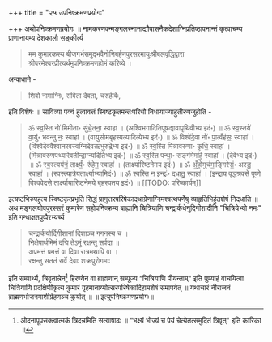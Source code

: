 +++
title = "२५ उपनिष्क्रमणप्रयोगः"

+++
अथोपनिष्क्रमणप्रयोगः ॥ नामकरणवन्मङ्गलस्नानाद्यौपासनैकदेशाग्निप्रतिष्ठापनान्तं कृत्वाचम्य प्राणानायम्य देशकालौ सङ्कीर्त्य 

> मम कुमारकस्य बीजगर्भसमुद्भवैनोनिबर्हणपुरसरमायुःश्रीबलवृद्धिद्वारा श्रीपरमेश्वरप्रीत्यर्थमुपनिष्क्रमणहोमं करिष्ये । 

अन्वाधाने - 

> शिवो नामाग्निः, सविता देवता, चरुर्हविः, 

इति विशेषः ॥ सावित्र्या पक्वं हुत्वावत्तं स्विष्टकृतमन्तःपरिधौ निधायाज्याहुतीरुपजुहोति - 

> ॐ स्व॒स्ति नो॑ मिमीता॰ सु॑चे॒तना॒ स्वाहा॑ । (अश्विभगादितिपूषद्यावापृथिवीभ्य इदं॰) ॥ ॐ स्व॒स्तये॑ वा॒युं॰ भवन्तु नः॒ स्वाहा॑ । (वायुसोमबृहस्पत्यादित्येभ्य इदं॰) ॥ ॐ विश्वे॑दे॒वा नो॑॰ पा॒त्वँह॑सः॒ स्वाहा॑ । (विश्वेदेववैश्वानरवस्वग्निदेवऋभुरुद्रेभ्य इदं॰) ॥ ॐ स्व॒स्ति मि॑त्रावरुणा॰ कृधि॒ स्वाहा॑ । (मित्रावरुणपथ्यारेवतीन्द्राग्न्यदितिभ्य इदं॰) ॥ ॐ स्व॒स्ति पन्था॒॰ सङ्ग॑मेमहि॒ स्वाहा॑ । (देवेभ्य इदं॰) ॥ ॐ स्व॒स्त्यय॑नं॒ तार्क्ष्यं॒॰ रु॑हेम॒ स्वाहा॑ । (तार्क्ष्यारिष्टनेमय इदं॰) ॥ ॐ अँ॒हो॒मुच॑मा॒ङ्गिरेसं॒॰ अस्तु॒ स्वाहा॑ । (स्वस्त्यात्रेयतार्क्ष्याभ्यामिदं॰) ॥ ॐ स्व॒स्ति न॒ इन्द्रः॑॰ दधातु॒ स्वाहा॑ । (इन्द्राय वृद्धश्रवसे पूष्णे विश्ववेदसे तार्क्ष्यायारिष्टनेमये बृहस्पतय इदं॰) ॥ 
[[TODO: परिष्कार्यम्]]

इत्यष्टभिरुपहुत्य स्विष्टकृत्प्रभृति सिद्धं प्रागुत्तरपरिषेकादथाग्रेणाग्निमश्वत्थपर्णेषु व्याहृतिभिर्हुतशेषं निदधाति ॥ अथ मङ्गलघोषपुरस्सरं कुमारेण सहोपनिष्क्रम्य बाह्यानि चित्रियाणि चन्द्रार्कधेनुदिगीशादीनि "चित्रियेभ्यो नमः" इति गन्धाक्षतपुष्पैरभ्यर्च्य 

> चन्द्रार्कयोर्दिगीशानां दिशाञ्च गगनस्य च ।  
निक्षेपार्थमिमं दद्मि तेऽमुं रक्षन्तु सर्वदा ॥  
अप्रमत्तं प्रमत्तं वा दिवा रात्रमथापि वा ।  
रक्षन्तु सततं सर्वे देवाः शक्रपुरोगमाः

इति सम्प्रार्थ्य, त्रिवृतान्नेन[^१] हिरण्येन वा ब्राह्मणान् सम्पूज्य “चित्रियाणि प्रीयन्ताम्" इति पुण्याहं वाचयित्वा चित्रियाणि प्रदक्षिणीकृत्य कुमारं गृहमानाय्योत्सरपरिषेकादिहामशेषं समापयेत् ॥ यथाचारं नीराजनं ब्राह्मणभोजनमाशीर्ग्रहणञ्च कुर्यात् ॥ ॥ इत्युपनिष्क्रमणप्रयोगः॥

[^१]: ओदनापूपसक्त्वात्मकं त्रिदन्नमिति सत्याषाढः ॥ “भक्ष्यं भोज्यं च पेयं चेत्येतत्समुदितं त्रिवृत्" इति कारिका ॥
